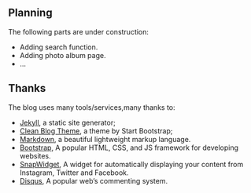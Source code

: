 
## Planning
The following parts are under construction:
* Adding search function.
* Adding photo album page.
* ...




## Thanks

The blog uses many tools/services,many thanks to:

* [Jekyll](http://jekyllrb.com/), a static site generator;
* [Clean Blog Theme](https://github.com/BlackrockDigital/startbootstrap-clean-blog-jekyll), a theme by Start Bootstrap;
* [Markdown](https://daringfireball.net/projects/markdown/), a beautiful lightweight markup language.
* [Bootstrap](http://getbootstrap.com), A popular HTML, CSS, and JS framework for developing websites.
* [SnapWidget](https://snapwidget.com/), A widget for automatically displaying your content from Instagram, Twitter and Facebook.
* [Disqus](https://disqus.com/), A popular web’s commenting system.
